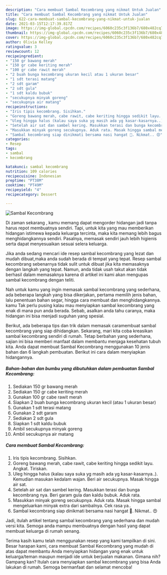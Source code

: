```yaml
---
description: "Cara membuat Sambal Kecombrang yang nikmat Untuk Jualan"
title: "Cara membuat Sambal Kecombrang yang nikmat Untuk Jualan"
slug: 622-cara-membuat-sambal-kecombrang-yang-nikmat-untuk-jualan
date: 2021-03-15T12:17:39.817Z
image: https://img-global.cpcdn.com/recipes/6060c235c3f136b7/680x482cq70/sambal-kecombrang-foto-resep-utama.jpg
thumbnail: https://img-global.cpcdn.com/recipes/6060c235c3f136b7/680x482cq70/sambal-kecombrang-foto-resep-utama.jpg
cover: https://img-global.cpcdn.com/recipes/6060c235c3f136b7/680x482cq70/sambal-kecombrang-foto-resep-utama.jpg
author: Olivia Kelley
ratingvalue: 3
reviewcount: 12
recipeingredient:
- "150 gr bawang merah"
- "150 gr cabe keriting merah"
- "100 gr cabe rawit merah"
- "2 buah bunga kecombrang ukuran kecil atau 1 ukuran besar"
- "1 sdt terasi matang"
- "2 sdt garam"
- "2 sdt gula"
- "1 sdt kaldu bubuk"
- "secukupnya minyak goreng"
- "secukupnya air matang"
recipeinstructions:
- "Iris tipis kecombrang. Sisihkan."
- "Goreng bawang merah, cabe rawit, cabe keriting hingga sedikit layu. Angkat. Tiriskan."
- "Uleg hingga halus (kalau saya suka yg masih ada yg kasar-kasarnya..). Kemudian masukan kedalam wajan. Beri air secukupnya. Masak hingga air sat."
- "Setelah air sat dan sambel kering. Masukkan terasi dan bunga kecombrang nya. Beri garam gula dan kaldu bubuk. Aduk rata."
- "Masukkan minyak goreng secukupnya. Aduk rata. Masak hingga sambal mengeluarkan minyak extra dari sambalnya. Cek rasa ya.."
- "Sambal kecombrang siap dinikmati bersama nasi hangat 🍚. Nikmat.. 😍"
categories:
- Resep
tags:
- sambal
- kecombrang

katakunci: sambal kecombrang 
nutrition: 109 calories
recipecuisine: Indonesian
preptime: "PT38M"
cooktime: "PT49M"
recipeyield: "4"
recipecategory: Dessert

---
```



![Sambal Kecombrang](https://img-global.cpcdn.com/recipes/6060c235c3f136b7/680x482cq70/sambal-kecombrang-foto-resep-utama.jpg)

Di zaman  sekarang , kamu memang dapat mengorder hidangan jadi tanpa harus repot membuatnya sendiri. Tapi, untuk kita yang mau memberikan hidangan istimewa kepada keluarga tercinta, maka kita memang lebih bagus menghidangkannya sendiri. Pasalnya, memasak sendiri jauh lebih higienis serta dapat menyesuaikan sesuai selera keluarga.

Jika anda sedang mencari ide resep sambal kecombrang yang lezat dan mudah dibuat,maka anda sudah berada di tempat yang tepat. Resep sambal kecombrang  sebenarnya tidak sulit untuk dibuat jika kita memasaknya dengan langkah yang tepat. Namun, anda tidak usah takut akan tidak berhasil dalam memasaknya 
karena di artikel ini kami akan mengupas sambal kecombrang dengan teliti.  



Nah untuk kamu yang ingin memasak sambal kecombrang yang sederhana, ada beberapa langkah yang bisa dikerjakan, pertama memilih jenis bahan, lalu penentuan bahan segar, hingga cara membuat dan menghidangkannya. kamu Tak perlu pusing kalau mau menyiapkan sambal kecombrang yang enak di mana pun anda berada. Sebab, asalkan anda  tahu caranya, maka hidangan ini bisa menjadi suguhan yang spesial.

Berikut, ada beberapa tips dan trik dalam memasak caramembuat sambal kecombrang yang siap dihidangkan. Sekarang, mari kita coba kreasikan sambal kecombrang sendiri di rumah. Tetap berbahan yang sederhana, sajian ini bisa memberi manfaat dalam membantu menjaga kesehatan tubuh kita. Anda dapat membuat Sambal Kecombrang menggunakan 10 jenis bahan dan 6 langkah pembuatan. Berikut ini cara dalam menyiapkan hidangannya.

<!--inarticleads1-->

##### Bahan-bahan dan bumbu yang dibutuhkan dalam pembuatan Sambal Kecombrang:

1. Sediakan 150 gr bawang merah
1. Sediakan 150 gr cabe keriting merah
1. Gunakan 100 gr cabe rawit merah
1. Siapkan 2 buah bunga kecombrang ukuran kecil (atau 1 ukuran besar)
1. Gunakan 1 sdt terasi matang
1. Gunakan 2 sdt garam
1. Sediakan 2 sdt gula
1. Siapkan 1 sdt kaldu bubuk
1. Ambil secukupnya minyak goreng
1. Ambil secukupnya air matang




<!--inarticleads2-->

##### Cara membuat Sambal Kecombrang:

1. Iris tipis kecombrang. Sisihkan.
1. Goreng bawang merah, cabe rawit, cabe keriting hingga sedikit layu. Angkat. Tiriskan.
1. Uleg hingga halus (kalau saya suka yg masih ada yg kasar-kasarnya..). Kemudian masukan kedalam wajan. Beri air secukupnya. Masak hingga air sat.
1. Setelah air sat dan sambel kering. Masukkan terasi dan bunga kecombrang nya. Beri garam gula dan kaldu bubuk. Aduk rata.
1. Masukkan minyak goreng secukupnya. Aduk rata. Masak hingga sambal mengeluarkan minyak extra dari sambalnya. Cek rasa ya..
1. Sambal kecombrang siap dinikmati bersama nasi hangat 🍚. Nikmat.. 😍




Jadi, itulah artikel tentang  sambal kecombrang  yang sederhana dan mudah versi kita. Semoga anda mampu membuatnya dengan hasil yang dapat membuat keluarga di rumah senang. 

Terima kasih kamu telah menggunakan resep yang kami tampilkan di sini. Besar harapan kami, cara membuat  Sambal Kecombrang yang mudah di atas dapat membantu Anda menyiapkan hidangan yang enak untuk keluarga/teman maupun menjadi ide untuk berjualan makanan. Gimana nih? Gampang kan? Itulah cara menyiapkan sambal kecombrang yang bisa Anda lakukan di rumah. Semoga bermanfaat dan selamat mencoba!

